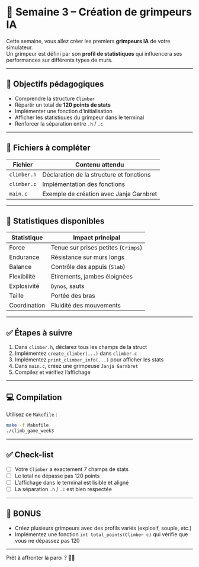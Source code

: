 # 📘 Semaine 3 – Création de grimpeurs IA

Cette semaine, vous allez créer les premiers **grimpeurs IA** de votre simulateur.  
Un grimpeur est défini par son **profil de statistiques** qui influencera ses performances sur différents types de murs.

---

## 🎯 Objectifs pédagogiques

- Comprendre la structure `Climber`
- Répartir un total de **120 points de stats**
- Implémenter une fonction d’initialisation
- Afficher les statistiques du grimpeur dans le terminal
- Renforcer la séparation entre `.h` / `.c`

---

## 📁 Fichiers à compléter

| Fichier                    | Contenu attendu                            |
|----------------------------|---------------------------------------------|
| `climber.h`        | Déclaration de la structure et fonctions    |
| `climber.c`        | Implémentation des fonctions                |
| `main.c`           | Exemple de création avec Janja Garnbret    |

---

## 🧠 Statistiques disponibles

| Statistique     | Impact principal                     |
|-----------------|--------------------------------------|
| Force           | Tenue sur prises petites (`Crimps`)  |
| Endurance       | Résistance sur murs longs            |
| Balance         | Contrôle des appuis (`Slab`)         |
| Flexibilité     | Étirements, jambes éloignées         |
| Explosivité     | `Dynos`, sauts                       |
| Taille          | Portée des bras                      |
| Coordination    | Fluidité des mouvements              |

---

## ✅ Étapes à suivre

1. Dans `climber.h`, déclarez tous les champs de la struct
2. Implémentez `create_climber(...)` dans `climber.c`
3. Implémentez `print_climber_info(...)` pour afficher les stats
4. Dans `main.c`, créez une grimpeuse `Janja Garnbret`
5. Compilez et vérifiez l’affichage

---

## 💻 Compilation

Utilisez ce `Makefile` :

```bash
make -f Makefile
./climb_game_week3
```

---

## ✅ Check-list

- [ ] Votre `Climber` a exactement 7 champs de stats
- [ ] Le total ne dépasse pas 120 points
- [ ] L’affichage dans le terminal est lisible et aligné
- [ ] La séparation `.h` / `.c` est bien respectée

---

## 🎁 BONUS

- Créez plusieurs grimpeurs avec des profils variés (explosif, souple, etc.)
- Implémentez une fonction `int total_points(Climber c)` qui vérifie que vous ne dépassez pas 120

---

Prêt à affronter la paroi ? 🧗‍♂️

